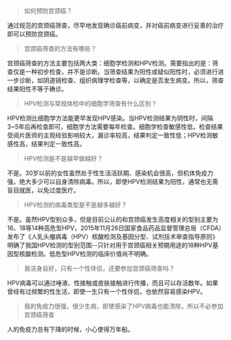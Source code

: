> 如何预防宫颈癌？

通过规范的宫颈癌筛查，尽早地发现确诊癌前病变，并对癌前病变进行妥善的治疗即可以预防宫颈癌。

> 宫颈癌筛查的方法有哪些？

宫颈癌筛查的方法主要包括两大类：细胞学检测和HPV检测。需要指出的是：筛查仅是一种初步检查，并不是诊断。当筛查结果为阳性或疑似阳性时，必须进行进一步诊断，如阴道镜检查、组织病理学检查等，以确定是否发生病变。所以，筛查结果阳性不等于确诊。

> HPV检测与常规体检中的细胞学筛查有什么区别？

HPV检测比细胞学方法能更早发现HPV感染。当HPV检测结果为阴性时，间隔3~5年后再检查即可，细胞学方法需要每年检查。细胞学检查敏感性低，检查结果受阅片医师的主观经验影响较大，漏诊率较高，结果判定一致性低；HPV检测敏感性高，结果判定一致性高。

> HPV检测是不是越早做越好？

不是。30岁以前的女性虽然处于性生活活跃期、感染机会很高，但机体免疫力强，绝大多少可以自身清除病毒。所以，即使HPV检测结果为阳性，通常也无需盲目就医，以免过度医疗。

> HPV检测的病毒类型是不是越多越好？

不是。虽然HPV型别众多，但是目前公认的和宫颈癌发生高度相关的型别主要为16、18等14种高危型HPV，2015年11月26日国家食品药品监督管理总局（CFDA）发布了《人乳头瘤病毒（HPV）核酸检测及基因分型、试剂技术审查指导原则》明确了我国HPV检测的型别范围--只针对用于宫颈癌相关预期用途的18种HPV基因型核酸检测。低危型HPV检测的临床价值尚不明确。

> 我洁身自好，只有一个性伴侣，还要参加宫颈癌筛查吗？

HPV病毒可以通过唾液、性接触或皮肤接触进行传播，而且可以存活数年。如果曾经有过频繁的性生活，即使一生只有一个性伴侣，也依然容易感染HPV。

> 我的免疫力很强，很少生病，即使感染了HPV病毒也能清除，所以不必参加宫颈癌筛查

人的免疫力总有下降的时候，小心使得万年船。